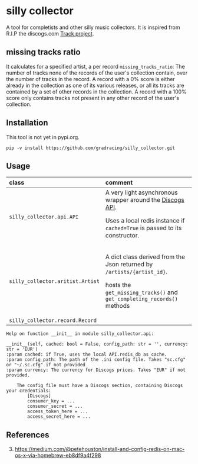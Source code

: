 # silly collector

A tool for completists and other silly music collectors.
It is inspired from R.I.P the discogs.com [Track project](https://www.discogs.com/track). 

## missing tracks ratio
It calculates for a specified artist, a per record `missing_tracks_ratio`: 
The number of tracks none of the records of the user's collection contain, over the number of tracks in the record.
 A record with a 0% score is either already in the collection as one of its various releases, or all its tracks are contained by a set of other records in the collection.
A record with a 100% score only contains tracks not present in any other record of the user's collection.

## Installation

This tool is not yet in pypi.org.

    pip -v install https://github.com/gradracing/silly_collector.git

## Usage

| class | comment |
|:-------|:-------|
| `silly_collector.api.API` | A very light asynchronous wrapper around the [Discogs API](https://www.discogs.com/developers/). <p>Uses a local redis instance if <code>cached=True</code> is passed to its constructor.  |
| `silly_collector.aritist.Artist` | <p>A dict class derived from the Json returned by `/artists/{artist_id}`.</p><p>hosts the `get_missing_tracks()` and `get_completing_records()` methods</p> |
| `silly_collector.record.Record` | |



    Help on function __init__ in module silly_collector.api:

    __init__(self, cached: bool = False, config_path: str = '', currency: str = 'EUR')
    :param cached: if True, uses the local API.redis_db as cache.
    :param config_path: The path of the .ini config file. Takes "sc.cfg" or "~/.sc.cfg" if not provided
    :param currency: The currency for Discogs prices. Takes "EUR" if not provided.
    
        The config file must have a Discogs section, containing Discogs your credentials:
            [Discogs]
            consumer_key = ...
            consumer_secret = ...
            access_token_here = ...
            access_secret_here = ...    

## References


3. https://medium.com/@petehouston/install-and-config-redis-on-mac-os-x-via-homebrew-eb8df9a4f298